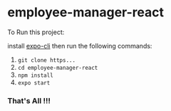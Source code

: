 # employee-manager-react

To Run this project:

install [expo-cli](https://expo.io/) then run the following commands:

1. `git clone https...`
2. `cd employee-manager-react`
3. `npm install`
4. `expo start`



### That's All !!!
